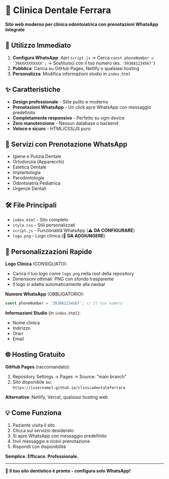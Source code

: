 # 🦷 Clinica Dentale Ferrara

**Sito web moderno per clinica odontoiatrica con prenotazioni WhatsApp integrate**

## 🚀 Utilizzo Immediato

1. **Configura WhatsApp**: Apri `script.js` → Cerca `const phoneNumber = '39XXXXXXXXXX';` → Sostituisci con il tuo numero (es. `'393881234567'`)
2. **Pubblica**: Carica su GitHub Pages, Netlify o qualsiasi hosting
3. **Personalizza**: Modifica informazioni studio in `index.html`

## ✨ Caratteristiche

- **Design professionale** - Stile pulito e moderno
- **Prenotazioni WhatsApp** - Un click apre WhatsApp con messaggio predefinito
- **Completamente responsivo** - Perfetto su ogni device
- **Zero manutenzione** - Nessun database o backend
- **Veloce e sicuro** - HTML/CSS/JS puro

## 📱 Servizi con Prenotazione WhatsApp

- Igiene e Pulizia Dentale
- Ortodonzia (Apparecchi)
- Estetica Dentale
- Implantologia
- Parodontologia
- Odontoiatria Pediatrica
- Urgenze Dentali

## 🛠️ File Principali

- `index.html` - Sito completo
- `style.css` - Stili personalizzati
- `script.js` - Funzionalità WhatsApp (⚠️ **DA CONFIGURARE**)
- `logo.png` - Logo clinica (📁 **DA AGGIUNGERE**)

## 🔧 Personalizzazioni Rapide

**Logo Clinica** (CONSIGLIATO):
- Carica il tuo logo come `logo.png` nella root della repository
- Dimensioni ottimali: PNG con sfondo trasparente
- Il logo si adatta automaticamente alla navbar

**Numero WhatsApp** (OBBLIGATORIO):
```javascript
const phoneNumber = '393881234567'; // Il tuo numero
```

**Informazioni Studio** (in `index.html`):
- Nome clinica
- Indirizzo
- Orari
- Email

## 🌐 Hosting Gratuito

**GitHub Pages** (raccomandato):
1. Repository Settings → Pages → Source: "main branch"
2. Sito disponibile su: `https://[username].github.io/clinicadentaleferrara`

**Alternative**: Netlify, Vercel, qualsiasi hosting web

## 💡 Come Funziona

1. Paziente visita il sito
2. Clicca sul servizio desiderato
3. Si apre WhatsApp con messaggio predefinito
4. Invii messaggio e ricevi prenotazione
5. Rispondi con disponibilità

**Semplice. Efficace. Professionale.**

---

🦷 **Il tuo sito dentistico è pronto - configura solo WhatsApp!**